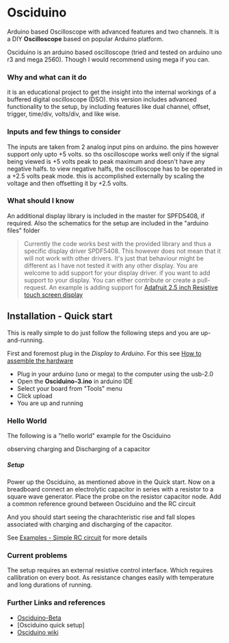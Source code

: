 # Osciduino

Arduino based Oscilloscope with advanced features and two channels. It is a DIY **Oscilloscope** based on popular Arduino platform.


Osciduino is an arduino based oscilloscope (tried and tested on arduino uno r3 and mega 2560). Though I would recommend using mega if you can.

### Why and what can it do
it is an educational project to get the insight into the internal workings of a buffered digital oscilloscope (DSO). 
this version includes advanced functionality to the setup, by including features like dual channel, offset, trigger, time/div, volts/div, and like wise.

### Inputs and few things to consider
The inputs are taken from 2 analog input pins on arduino. the pins however support only upto +5 volts. so ths oscilloscope works well only if the signal being viewed is +5 volts peak to peak maximum and doesn't have any negative halfs. to view negative halfs, the oscilloscope has to be operated in a +2.5 volts peak mode. this is accomplished externally by scaling the voltage and then offsetting it by +2.5 volts.   

### What should I know
An additional display library is included in the master for SPFD5408, if required.
Also the schematics for the setup are included in the "arduino files" folder

> Currently the code works best with the provided library and thus a specific display driver SPDF5408.
This however does not mean that it will not work with other drivers. It's just that behaviour might be different
as I have not tested it with any other display. You are welcome to add support for your display driver.
if you want to add support to your display. You can either contribute or create a pull-request. An example is adding
support for [Adafruit 2.5 inch Resistive touch screen display](https://github.com/wayri/Osciduino/issues/1)

## Installation - Quick start

This is really simple to do just follow the following steps and you are up-and-running. 

First and foremost plug in the *Display to Arduino*. For this see [How to assemble the hardware](https://wayri.github.io/Osciduino/wiki)

- Plug in your arduino (uno or mega) to the computer using the usb-2.0
- Open the **Osciduino-3.ino** in arduino IDE
- Select your board from "Tools" menu
- Click upload
- You are up and running


### Hello World

The following is a "hello world" example for the Osciduino

observing charging and Discharging of a capacitor 

##### Setup
Power up the Osciduino, as mentioned above in the Quick start. 
Now on a breadboard connect an electrolytic capacitor in series with a resistor to a square wave generator. 
Place the probe on the resistor capacitor node. Add a common reference ground between Osciduino and the RC circuit


And you should start seeing the charachteristic rise and fall slopes
associated with charging and discharging of the capacitor.

See [Examples - Simple RC circuit](https://github.com/wayri/Osciduino/wiki/examples) for more details

### Current problems

The setup requires an external resistive control interface. Which requires callibration on every boot. As resistance changes easily with temperature and long durations of running.

### Further Links and references

- [Osciduino-Beta](https://github.com/wayri/osciduino-beta)
- [Osciduino quick setup]
- [Osciduino wiki](https://github.com/wayri/Osciduino/wiki)
















